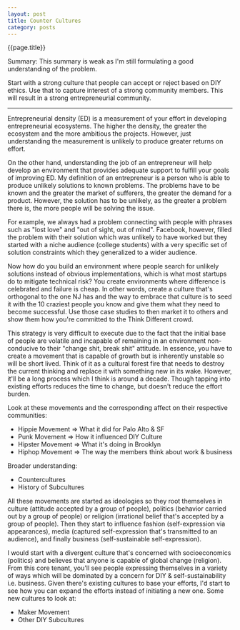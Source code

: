 ```yaml
---
layout: post
title: Counter Cultures
category: posts
---
```

{{page.title}}  

Summary: 
This summary is weak as I'm still formulating a good understanding of the
problem. 

Start with a strong culture that people can accept or reject based on DIY
ethics.  Use that to capture interest of a strong community members. This will
result in a strong entrepreneurial community. 

----

Entrepreneurial density (ED) is a measurement of your effort in developing
entrepreneurial ecosystems. The higher the density, the greater the ecosystem
and the more ambitious the projects. However, just understanding the
measurement is unlikely to produce greater returns on effort. 

On the other hand, understanding the job of an entrepreneur will help develop
an environment that provides adequate support to fulfill your goals of
improving ED. My definition of an entrepreneur is a person who is able to
produce unlikely solutions to known problems. The problems have to be known and
the greater the market of sufferers, the greater the demand for a product.
However, the solution has to be unlikely, as the greater a problem there is,
the more people will be solving the issue. 

For example, we always had a problem connecting with people with phrases such
as "lost love" and "out of sight, out of mind". Facebook, however, filled the
problem with their solution which was unlikely to have worked but they started
with a niche audience (college students) with a very specific set of solution
constraints which they generalized to a wider audience.  

Now how do you build an environment where people search for unlikely solutions
instead of obvious implementations, which is what most startups do to mitigate
technical risk? You create environments where difference is celebrated and
failure is cheap. In other words, create a culture that's orthogonal to the one
NJ has and the way to embrace that culture is to seed it with the 10 craziest
people you know and give them what they need to become successful. Use those
case studies to then market it to others and show them how you're committed to
the Think Different crowd. 

This strategy is very difficult to execute due to the fact that the initial
base of people are volatile and incapable of remaining in an environment
non-conducive to their "change shit, break shit" attitude. In essence, you have
to create a movement that is capable of growth but is inherently unstable so
will be short lived. Think of it as a cultural forest fire that needs to
destroy the current thinking and replace it with something new in its wake.
However, it'll be a long process which I think is around a decade. Though
tapping into existing efforts reduces the time to change, but doesn't reduce
the effort burden. 

Look at these movements and the corresponding affect on their respective
communities: 
+ Hippie Movement => What it did for Palo Alto & SF
+ Punk Movement => How it influenced DIY Culture 
+ Hipster Movement => What it's doing in Brooklyn 
+ Hiphop Movement  => The way the members think about work & business

Broader understanding:
+ Countercultures
+ History of Subcultures

All these movements are started as ideologies so they root themselves in
culture (attitude accepted by a group of people), politics (behavior carried
out by a group of people) or religion (irrational belief that's accepted by a
group of people). Then they start to influence fashion (self-expression via
appearances), media (captured self-expression that's transmitted to an
audience), and finally business (self-sustainable self-expression). 

I would start with a divergent culture that's concerned with socioeconomics
(politics) and believes that anyone is capable of global change (religion).
From this core tenant, you'll see people expressing themselves in a variety of
ways which will be dominated by a concern for DIY & self-sustainability i.e.
business. Given there's existing cultures to base your efforts, I'd start to
see how you can expand the efforts instead of initiating a new one. Some new
cultures to look at:
+ Maker Movement
+ Other DIY Subcultures
